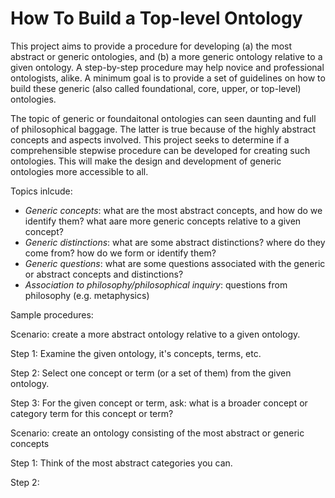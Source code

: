 # How To Build a Top-level Ontology

This project aims to provide a procedure for developing (a) the most abstract or generic ontologies, and (b) a more generic ontology relative to a given ontology. A step-by-step procedure may help novice and professional ontologists, alike. A minimum goal is to provide a set of guidelines on how to build these generic (also called foundational, core, upper, or top-level) ontologies.

The topic of generic or foundaitonal ontologies can seen daunting and full of philosophical baggage. The latter is true because of the highly abstract concepts and aspects involved. This project seeks to determine if a comprehensible stepwise procedure can be developed for creating such ontologies. This will make the design and development of generic ontologies more accessible to all. 

Topics inlcude:
* _Generic concepts_: what are the most abstract concepts, and how do we identify them? what aare more generic concepts relative to a given concept?
* _Generic distinctions_: what are some abstract distinctions? where do they come from? how do we form or identify them? 
* _Generic questions_: what are some questions associated with the generic or abstract concepts and distinctions? 
* _Association to philosophy/philosophical inquiry_: questions from philosophy (e.g. metaphysics) 

Sample procedures:

Scenario: create a more abstract ontology relative to a given ontology. 

Step 1: Examine the given ontology, it's concepts, terms, etc.

Step 2: Select one concept or term (or a set of them) from the given ontology.

Step 3: For the given concept or term, ask: what is a broader concept or category term for this concept or term?


Scenario: create an ontology consisting of the most abstract or generic concepts

Step 1: Think of the most abstract categories you can. 

Step 2: 
